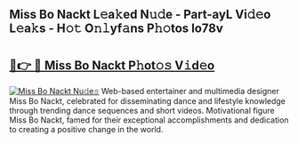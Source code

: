 ## Miss Bo Nackt L𝚎a𝚔ed N𝚞𝚍e - Part-ayL Vi𝚍𝚎o L𝚎a𝚔s - H𝚘𝚝 O𝚗𝚕yf𝚊ns P𝚑𝚘tos lo78v

# <h2><a href="http://kfdi2d7.oniu.top/?m=Miss+Bo+Nackt">🔗👉 🔴 Miss Bo Nackt P𝚑ot𝚘𝚜 V𝚒d𝚎o</a></h2>

[![Miss Bo Nackt Nu𝚍e𝚜](https://i.imgur.com/0qMVB7G.gif)](http://kfdi2d7.oniu.top/?m=Miss+Bo+Nackt)
Web-based entertainer and multimedia designer Miss Bo Nackt, celebrated for disseminating dance and lifestyle knowledge through trending dance sequences and short videos. Motivational figure Miss Bo Nackt, famed for their exceptional accomplishments and dedication to creating a positive change in the world.  

